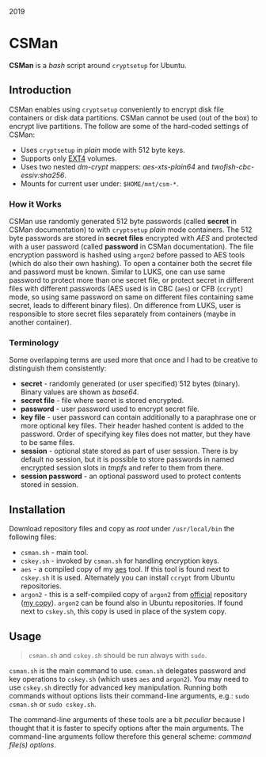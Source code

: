 2019

# CSMan

<!--- tags: linux encryption -->

**CSMan** is a *bash* script around `cryptsetup` for Ubuntu.

## Introduction

CSMan enables using `cryptsetup` conveniently to encrypt disk file containers or disk data partitions. CSMan cannot be used (out of the box) to encrypt live partitions. The follow are some of the hard-coded settings of CSMan:

* Uses `cryptsetup` in *plain* mode with 512 byte keys.
* Supports only [EXT4](https://en.wikipedia.org/wiki/Ext4) volumes.
* Uses two nested *dm-crypt* mappers: *aes-xts-plain64* and *twofish-cbc-essiv:sha256*.
* Mounts for current user under: `$HOME/mnt/csm-*`.

### How it Works

CSMan use randomly generated 512 byte passwords (called **secret** in CSMan documentation) to with `cryptsetup` *plain* mode containers. The 512 byte passwords are stored in **secret files** encrypted with *AES* and protected with a user password (called **password** in CSMan documentation). The file encryption password is hashed using `argon2` before passed to AES tools (which do also their own hashing). To open a container both the secret file and password must be known. Similar to LUKS, one can use same password to protect more than one secret file, or protect secret in different files with different passwords (AES used is in CBC (`aes`) or CFB (`ccrypt`) mode, so using same password on same on different files containing same secret, leads to different binary files). On difference from LUKS, user is responsible to store secret files separately from containers (maybe in another container).

### Terminology

Some overlapping terms are used more that once and I had to be creative to distinguish them consistently:

* **secret** - randomly generated (or user specified) 512 bytes (binary). Binary values are shown as *base64*.
* **secret file** - file where secret is stored encrypted.
* **password** - user password used to encrypt secret file.
* **key file** - user password can contain additionally to a paraphrase one or more optional key files. Their header hashed content is added to the password. Order of specifying key files does not matter, but they have to be same files.
* **session** - optional state stored as part of user session. There is by default no session, but it is possible to store passwords in named encrypted session slots in *tmpfs* and refer to them from there.
* **session password** - an optional password used to protect contents stored in session.

## Installation

Download repository files and copy as *root* under `/usr/local/bin` the following files:

* `csman.sh` - main tool.
* `cskey.sh` - invoked by `csman.sh` for handling encryption keys.
* `aes` - a compiled copy of my [aes](#r/cpp-aes-tool.md) tool. If this tool is found next to `cskey.sh` it is used. Alternately you can install `ccrypt` from Ubuntu repositories. 
* `argon2` - this is a self-compiled copy of `argon2` from [official](https://github.com/P-H-C/phc-winner-argon2) repository ([my copy](https://github.com/madebits/phc-winner-argon2)). `argon2` can be found also in Ubuntu repositories. If found next to `cskey.sh`, this copy is used in place of the system copy.

## Usage

> `csman.sh` and `cskey.sh` should be run always with `sudo`. 

`csman.sh` is the main command to use. `csman.sh` delegates password and key operations to `cskey.sh` (which uses `aes` and `argon2`). You may need to use `cskey.sh` directly for advanced key manipulation. Running both commands without options lists their command-line arguments, e.g.: `sudo csman.sh` or `sudo cskey.sh`.

The command-line arguments of these tools are a bit *peculiar* because I thought that it is faster to specify options after the main arguments. The command-line arguments follow therefore this general scheme: *command file(s) options*.













